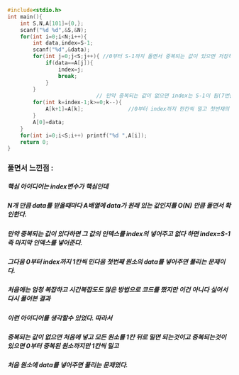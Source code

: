 ```cpp
#include<stdio.h>
int main(){
	int S,N,A[101]={0,};
	scanf("%d %d",&S,&N);
	for(int i=0;i<N;i++){
		int data,index=S-1;
		scanf("%d",&data);
		for(int j=0;j<S;j++){ //0부터 S-1까지 돌면서 중복되는 값이 있으면 저장하는 작업
			if(data==A[j]){
				index=j;
				break;
			}
		}
                            // 만약 중복되는 값이 없으면 index는 S-1이 됨(7번줄 초기화 참고)
		for(int k=index-1;k>=0;k--){
			A[k+1]=A[k];              //0부터 index까지 한칸씩 밀고 첫번재의 data를 넣어줌
		}
		A[0]=data;
	}
	for(int i=0;i<S;i++) printf("%d ",A[i]);
	return 0;
}
```

### 풀면서 느낀점 :
##### 핵심 아이디어는 index변수가 핵심인데
##### N개 만큼 data를 받을때마다 A배열에 data가 원래 있는 값인지를 O(N) 만큼 돌면서 확인한다.
##### 만약 중복되는 값이 있다하면 그 값의 인덱스를 index의 넣어주고 없다 하면 index=S-1 즉 마지막 인덱스를 넣어준다.
##### 그다음 0부터 index까지 1칸씩 민다음 첫번째 원소의 data를 넣어주면 풀리는 문제이다.
##### 처음에는 엄청 복잡하고 시간복잡도도 많은 방법으로 코드를 짰지만 이건 아니다 싶어서 다시 풀어본 결과
##### 이런 아이디어를 생각할수 있었다. 따라서
##### 중복되는 값이 없으면 처음에 넣고 모든 원소를 1칸 뒤로 밀면 되는것이고 중복되는것이 있으면 0부터 중복된 원소까지만 1칸씩 밀고
##### 처음 원소에 data를 넣어주면 풀리는 문제였다.
